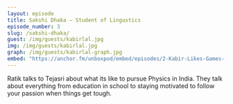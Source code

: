 ```yaml
---
layout: episode
title: Sakshi Dhaka – Student of Lingustics
episode_number: 3
slug: /sakshi-dhaka/
guest: /img/guests/kabirlal.jpg
img: /img/guests/kabirlal.jpg
graph: /img/guests/kabirlal-graph.jpg
embed: "https://anchor.fm/unboxpod/embed/episodes/2-Kabir-Likes-Games--Kabir-Makes-Games-e3dubo"
---
```


Ratik talks to Tejasri about what its like to pursue Physics in India. They talk about everything from education in school to staying motivated to follow your passion when things get tough.
